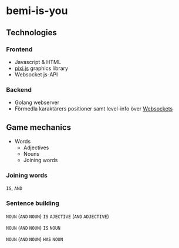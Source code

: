 # bemi-is-you

## Technologies

### Frontend
- Javascript & HTML
- [pixi.js](https://github.com/pixijs/pixi.js) graphics library
- Websocket js-API

### Backend
- Golang webserver
- Förmedla karaktärers positioner samt level-info över [Websockets](https://github.com/gorilla/websocket)

## Game mechanics
- Words
	- Adjectives
	- Nouns
	- Joining words

### Joining words
`IS`, `AND`

### Sentence building
`NOUN` (`AND` `NOUN`) `IS` `AJECTIVE` (`AND` `ADJECTIVE`)

`NOUN` (`AND` `NOUN`) `IS` `NOUN`

`NOUN` (`AND` `NOUN`) `HAS` `NOUN`

